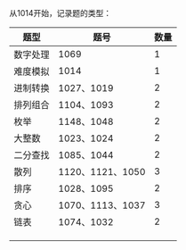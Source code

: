 从1014开始，记录题的类型：

| 题型     | 题号             | 数量 |
| -------- | ---------------- | ---- |
| 数字处理 | 1069             | 1    |
| 难度模拟 | 1014             | 1    |
| 进制转换 | 1027、1019       | 2    |
| 排列组合 | 1104、1093       | 2    |
| 枚举     | 1148、1048       | 2    |
| 大整数   | 1023、1024       | 2    |
| 二分查找 | 1085、1044       | 2    |
| 散列     | 1120、1121、1050 | 3    |
| 排序     | 1028、1095       | 2    |
| 贪心     | 1070、1113、1037 | 3    |
| 链表     | 1074、1032       | 2    |
|          |                  |      |
|          |                  |      |
|          |                  |      |

